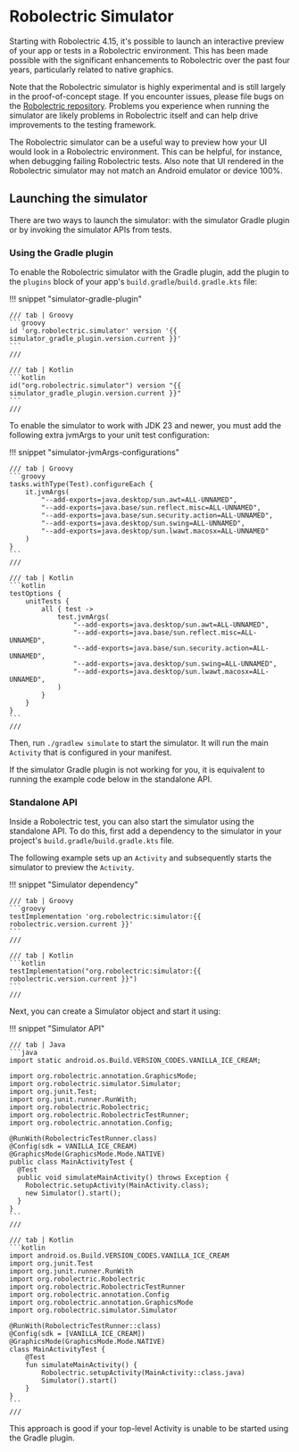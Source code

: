 # Robolectric Simulator

Starting with Robolectric 4.15, it's possible to launch an interactive
preview of your app or tests in a Robolectric environment. This has been made
possible with the significant enhancements to Robolectric over the past four
years, particularly related to native graphics.

Note that the Robolectric simulator is highly experimental and is still largely
in the proof-of-concept stage. If you encounter issues, please file bugs on the
[Robolectric
repository](https://github.com/robolectric/robolectric/issues/new/choose).
Problems you experience when running the simulator are likely problems in
Robolectric itself and can help drive improvements to the testing framework.

The Robolectric simulator can be a useful way to preview how your UI would look
in a Robolectric environment. This can be helpful, for instance, when debugging
failing Robolectric tests. Also note that UI rendered in the Robolectric
simulator may not match an Android emulator or device 100%.

## Launching the simulator

There are two ways to launch the simulator: with the simulator Gradle plugin or
by invoking the simulator APIs from tests.

### Using the Gradle plugin

To enable the Robolectric simulator with the Gradle plugin, add the plugin to
the `plugins` block of your app's `build.gradle`/`build.gradle.kts` file:

!!! snippet "simulator-gradle-plugin"

    /// tab | Groovy
    ```groovy
    id 'org.robolectric.simulator' version '{{ simulator_gradle_plugin.version.current }}'
    ```
    ///

    /// tab | Kotlin
    ```kotlin
    id("org.robolectric.simulator") version "{{ simulator_gradle_plugin.version.current }}"
    ```
    ///

To enable the simulator to work with JDK 23 and newer, you must add the following extra jvmArgs to your unit test configuration:

!!! snippet "simulator-jvmArgs-configurations"

    /// tab | Groovy
    ```groovy
    tasks.withType(Test).configureEach {
        it.jvmArgs(
            "--add-exports=java.desktop/sun.awt=ALL-UNNAMED",
            "--add-exports=java.base/sun.reflect.misc=ALL-UNNAMED",
            "--add-exports=java.base/sun.security.action=ALL-UNNAMED",
            "--add-exports=java.desktop/sun.swing=ALL-UNNAMED",
            "--add-exports=java.desktop/sun.lwawt.macosx=ALL-UNNAMED"
        )
    }
    ```
    ///

    /// tab | Kotlin
    ```kotlin
    testOptions {
        unitTests {
            all { test ->
                test.jvmArgs(
                    "--add-exports=java.desktop/sun.awt=ALL-UNNAMED",
                    "--add-exports=java.base/sun.reflect.misc=ALL-UNNAMED",
                    "--add-exports=java.base/sun.security.action=ALL-UNNAMED",
                    "--add-exports=java.desktop/sun.swing=ALL-UNNAMED",
                    "--add-exports=java.desktop/sun.lwawt.macosx=ALL-UNNAMED",
                )
            }
        }
    }
    ```
    ///

Then, run `./gradlew simulate` to start the simulator. It will run the main
`Activity` that is configured in your manifest.

If the simulator Gradle plugin is not working for you, it is equivalent to
running the example code below in the standalone API.

### Standalone API

Inside a Robolectric test, you can also start the simulator using the
standalone API. To do this, first add a dependency to the simulator in your
project's `build.gradle`/`build.gradle.kts` file.

The following example sets up an `Activity` and subsequently starts the simulator
to preview the `Activity`.

!!! snippet "Simulator dependency"

    /// tab | Groovy
    ```groovy
    testImplementation 'org.robolectric:simulator:{{ robolectric.version.current }}'
    ```
    ///

    /// tab | Kotlin
    ```kotlin
    testImplementation("org.robolectric:simulator:{{ robolectric.version.current }}")
    ```
    ///

Next, you can create a Simulator object and start it using:

!!! snippet "Simulator API"

    /// tab | Java
    ```java
    import static android.os.Build.VERSION_CODES.VANILLA_ICE_CREAM;

    import org.robolectric.annotation.GraphicsMode;
    import org.robolectric.simulator.Simulator;
    import org.junit.Test;
    import org.junit.runner.RunWith;
    import org.robolectric.Robolectric;
    import org.robolectric.RobolectricTestRunner;
    import org.robolectric.annotation.Config;

    @RunWith(RobolectricTestRunner.class)
    @Config(sdk = VANILLA_ICE_CREAM)
    @GraphicsMode(GraphicsMode.Mode.NATIVE)
    public class MainActivityTest {
      @Test
      public void simulateMainActivity() throws Exception {
        Robolectric.setupActivity(MainActivity.class);
        new Simulator().start();
      }
    }
    ```
    ///

    /// tab | Kotlin
    ```kotlin
    import android.os.Build.VERSION_CODES.VANILLA_ICE_CREAM
    import org.junit.Test
    import org.junit.runner.RunWith
    import org.robolectric.Robolectric
    import org.robolectric.RobolectricTestRunner
    import org.robolectric.annotation.Config
    import org.robolectric.annotation.GraphicsMode
    import org.robolectric.simulator.Simulator

    @RunWith(RobolectricTestRunner::class)
    @Config(sdk = [VANILLA_ICE_CREAM])
    @GraphicsMode(GraphicsMode.Mode.NATIVE)
    class MainActivityTest {
        @Test
        fun simulateMainActivity() {
            Robolectric.setupActivity(MainActivity::class.java)
            Simulator().start()
        }
    }
    ```
    ///

This approach is good if your top-level Activity is unable to be started using
the Gradle plugin.
